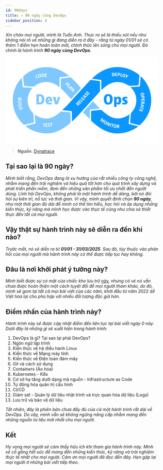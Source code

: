 ```yaml
---
id: 90days
title: ♾ 90 ngày cùng DevOps
sidebar_position: 4
---
```


_Xin chào mọi người, mình là Tuấn Anh. Thực ra sẽ là thiếu sót nếu như không nói rõ về những gì đang diễn ra ở đây - rằng 
từ ngày 01/01 sẽ có thêm 1 điểm hẹn hoàn toàn mới, chính thức lên sóng cho mọi người. Đó chính là hành trình **90 ngày 
cùng DevOps**._

![DevOps](../../public/90days/devops.png)

> **Nguồn**: [Dynatrace](https://www.dynatrace.com/news/blog/what-is-devops/)

## Tại sao lại là 90 ngày?

_Mình biết rằng, DevOps đang là xu hướng của rất nhiều công ty công nghệ, nhằm mang đến trải nghiệm và hiệu quả tốt hơn cho 
quá trình xây dựng và phát triển phần mềm, đem đến những sản phẩm tối ưu nhất đến người dùng. Lĩnh hội DevOps, không phải là 
một hành trình dễ dàng, bởi nó đòi hỏi sự kiên trì, nỗ lực và thời gian. Vì vậy, mình quyết định chọn **90 ngày**, như một 
thời gian đủ dài để mình có thể tìm hiểu, học hỏi và áp dụng những kiến thức, kỹ năng mà mình học được vào thực tế cũng như 
chia sẻ thiết thực đến tất cả mọi người._

## Vậy thật sự hành trình này sẽ diễn ra đến khi nào?

_Trước mắt, nó sẽ diễn ra từ **01/01 - 31/03/2025**. Sau đó, tùy thuộc vào phản hồi của mọi người mà hành trình này có thể được
 tiếp tục hay không._

## Đâu là nơi khởi phát ý tưởng này?

_Mình biết được sự có mặt của chiếc kho lưu trữ [này](https://github.com/MichaelCade/90DaysOfDevOps), nhưng có vẻ nó vẫn 
chưa được hoàn thiện một cách tuyệt đối để mọi người tham khảo, do đó, mình sẽ gom lại tất cả mọi bài viết của các năm, 
khởi đầu từ năm 2022 dể Việt hóa lại cho phù hợp với nhiều đối tượng độc giả hơn._

## Điểm nhấn của hành trình này?

_Hành trình này sẽ được cập nhật điểm đến liên tục tại bài viết ngày 0 này. Dưới đây là những gì sẽ xuất hiện trong
 hành trình:_


1. DevOps là gì? Tại sao lại phải DevOps?
2. Ngôn ngữ lập trình
3. Kiến thức về hệ điều hành Linux
4. Kiến thức về Mạng máy tính
5. Kiến thức về Điện toán đám mây
6. Git và cách sử dụng
7. Containers (Ảo hóa)
8. Kubernetes - K8s
9. Cơ sở hạ tầng dưới dạng mã nguồn - Infrastructure as Code
10. Tự động hóa quản trị cấu hình 
11. CI/CD
12. Giám sát - Quản lý dữ liệu nhật trình và trực quan hóa dữ liệu (Logs)
13. Lưu trữ và bảo vệ dữ liệu

_Tất nhiên, đây là phiên bản chưa đầy đủ của cả một hành trình rất dài về DevOps. Do vậy, mình vẫn sẽ không ngừng nâng cấp 
nhằm mang đến những nguồn tư liệu mới nhất cho mọi người._

## Kết

_Hy vọng mọi người sẽ cảm thấy hữu ích khi tham gia hành trình này. Mình sẽ cố gắng hết sức để mang đến những kiến thức, 
kỹ năng và trải nghiệm thực tế nhất cho mọi người. Cảm ơn mọi người đã đọc đến đây. 
Hẹn gặp lại mọi người ở những bài viết tiếp theo._